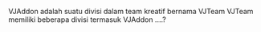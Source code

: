 VJAddon adalah suatu divisi dalam team kreatif bernama VJTeam
VJTeam memiliki beberapa divisi termasuk VJAddon
....? 
